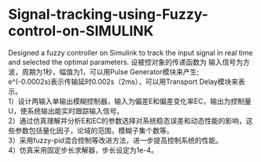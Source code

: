 # Signal-tracking-using-Fuzzy-control-on-SIMULINK
Designed a fuzzy controller on Simulink to track the input signal in real time and selected the optimal parameters.
设被控对象的传递函数为
输入信号为方波，周期为1秒，幅值为1，可以用Pulse Generator模块来产生;    
e^(-0.0002s)表示传输延时0.002s（2ms），可以用Transport Delay模块来表示。  
1）设计两输入单输出模糊控制器，输入为偏差E和偏差变化率EC，输出为控制量U，使系统输出能实时跟踪输入信号。  
2）通过仿真理解并分析E和EC的参数选择对系统稳态误差和动态性能的影响，这些参数包括量化因子，论域的范围，模糊子集个数等。  
3）采用fuzzy-pid混合控制等改进方法，进一步提高控制系统的性能。  
4）仿真采用固定步长求解器，步长设定为1e-4。  
